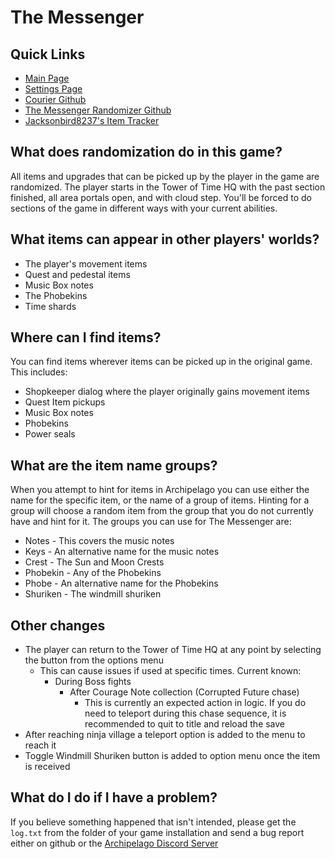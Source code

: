 # The Messenger

## Quick Links
- [Main Page](../../../../games/The%20Messenger/info/en)
- [Settings Page](../../../../games/The%20Messenger/player-settings)
- [Courier Github](https://github.com/Brokemia/Courier)
- [The Messenger Randomizer Github](https://github.com/minous27/TheMessengerRandomizerMod)
- [Jacksonbird8237's Item Tracker](https://github.com/Jacksonbird8237/TheMessengerItemTracker)

## What does randomization do in this game?

All items and upgrades that can be picked up by the player in the game are
randomized. The player starts in the Tower of Time HQ with the past section
finished, all area portals open, and with cloud step. You'll be forced to do
sections of the game in different ways with your current abilities.

## What items can appear in other players' worlds?

* The player's movement items
* Quest and pedestal items
* Music Box notes
* The Phobekins
* Time shards

## Where can I find items?

You can find items wherever items can be picked up in the original game. This
includes:
* Shopkeeper dialog where the player originally gains movement items
* Quest Item pickups
* Music Box notes
* Phobekins
* Power seals

## What are the item name groups?

When you attempt to hint for items in Archipelago you can use either the name
for the specific item, or the name of a group of items. Hinting for a group
will choose a random item from the group that you do not currently have and hint
for it. The groups you can use for The Messenger are:
* Notes - This covers the music notes
* Keys - An alternative name for the music notes
* Crest - The Sun and Moon Crests
* Phobekin - Any of the Phobekins
* Phobe - An alternative name for the Phobekins
* Shuriken - The windmill shuriken

## Other changes

* The player can return to the Tower of Time HQ at any point by selecting the
button from the options menu
    * This can cause issues if used at specific times. Current known:
        * During Boss fights
          * After Courage Note collection (Corrupted Future chase)
              * This is currently an expected action in logic. If you do need to teleport
during this chase sequence, it is recommended to quit to title and reload the save
* After reaching ninja village a teleport option is added to the menu to reach it
* Toggle Windmill Shuriken button is added to option menu once the item is received

## What do I do if I have a problem?

If you believe something happened that isn't intended, please get the `log.txt`
from the folder of your game installation and send a bug report either on github
or the [Archipelago Discord Server](http://archipelago.gg/discord)
